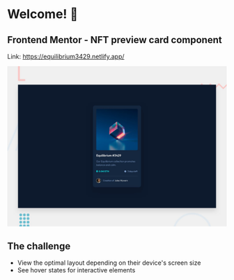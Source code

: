 # Welcome! 👋

## Frontend Mentor - NFT preview card component
Link: https://equilibrium3429.netlify.app/

![Design preview for the NFT preview card component coding challenge](/desktop-preview.jpg)

## The challenge

- View the optimal layout depending on their device's screen size
- See hover states for interactive elements


